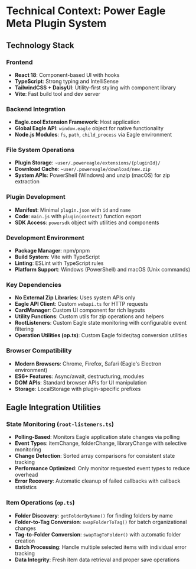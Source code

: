 # Technical Context: Power Eagle Meta Plugin System

## Technology Stack

### Frontend
- **React 18**: Component-based UI with hooks
- **TypeScript**: Strong typing and IntelliSense
- **TailwindCSS + DaisyUI**: Utility-first styling with component library
- **Vite**: Fast build tool and dev server

### Backend Integration
- **Eagle.cool Extension Framework**: Host application
- **Global Eagle API**: `window.eagle` object for native functionality
- **Node.js Modules**: `fs`, `path`, `child_process` via Eagle environment

### File System Operations
- **Plugin Storage**: `~user/.powereagle/extensions/{pluginId}/`
- **Download Cache**: `~user/.powereagle/download/new.zip`
- **System APIs**: PowerShell (Windows) and unzip (macOS) for zip extraction

### Plugin Development
- **Manifest**: Minimal `plugin.json` with `id` and `name`
- **Code**: `main.js` with `plugin(context)` function export
- **SDK Access**: `powersdk` object with utilities and components

### Development Environment
- **Package Manager**: npm/pnpm
- **Build System**: Vite with TypeScript
- **Linting**: ESLint with TypeScript rules
- **Platform Support**: Windows (PowerShell) and macOS (Unix commands)

### Key Dependencies
- **No External Zip Libraries**: Uses system APIs only
- **Eagle API Client**: Custom `webapi.ts` for HTTP requests
- **CardManager**: Custom UI component for rich layouts
- **Utility Functions**: Custom utils for zip operations and helpers
- **RootListeners**: Custom Eagle state monitoring with configurable event filtering
- **Operation Utilities (op.ts)**: Custom Eagle folder/tag conversion utilities

### Browser Compatibility
- **Modern Browsers**: Chrome, Firefox, Safari (Eagle's Electron environment)
- **ES6+ Features**: Async/await, destructuring, modules
- **DOM APIs**: Standard browser APIs for UI manipulation
- **Storage**: LocalStorage with plugin-specific prefixes

## Eagle Integration Utilities

### State Monitoring (`root-listeners.ts`)
- **Polling-Based**: Monitors Eagle application state changes via polling
- **Event Types**: itemChange, folderChange, libraryChange with selective monitoring
- **Change Detection**: Sorted array comparisons for consistent state tracking
- **Performance Optimized**: Only monitor requested event types to reduce overhead
- **Error Recovery**: Automatic cleanup of failed callbacks with callback statistics

### Item Operations (`op.ts`)
- **Folder Discovery**: `getFolderByName()` for finding folders by name
- **Folder-to-Tag Conversion**: `swapFolderToTag()` for batch organizational changes
- **Tag-to-Folder Conversion**: `swapTagToFolder()` with automatic folder creation
- **Batch Processing**: Handle multiple selected items with individual error tracking
- **Data Integrity**: Fresh item data retrieval and proper save operations